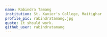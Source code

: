 ```yaml
---
name: Rabindra Tamang
institution: St. Xavier's College, Maitighar
profile_pic: rabindratamang.jpg
quote: It should work.
github_user: rabindratamang
---
```

